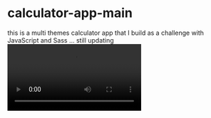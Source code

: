 # calculator-app-main
this is a multi themes calculator app that I build as a challenge with JavaScript and Sass ... still updating 
<video src='/Users/lojainsaad/Downloads/cal.mp4' />
